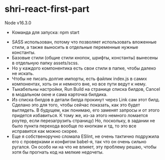 # shri-react-first-part

Node v16.3.0

* Команда для запуска: npm start

- SASS использован, потому что позволяет использовать вложенные стили, а также выносить в отдельные переменные нужные константы. 
- Базовые стили (общие стили кнопок, шрифты, константы) вынесены в отдельную папку assets/scss.
- Но у каждого компонентика есть свои стили в папке, чтобы далеко не искать. 
- Чтобы не писать долгие импорты, есть файлик index.js в самих компонентах, хоть он и немного вне, но все пути ведут к нему.
- Тыкабельны настройки, Run Build на странице списка билдов, Cancel в модальном окне и сама карточка билдика.
- Из списка билдов в детали билда прокинут через Link сам этот билд. Сделано это для того, чтобы сейчас показать, как это будет выглядеть. В будущем, как понимаю, его заменят запросы и от этого придется избавиться. К тому же, из-за этого немного ломается роутер, если перезагрузить страницу) Но, поскольку, в задании не было пункта перехода вообще по кнопкам и тд, то это все исправится как можно скорее. 
- Еще я собственоручно сломала ESlint, не очень тактично подружила его с проверками и конфигом babel-я, так что он очень сильно ругался. Он особо ни на что не влияет, эту проблему решаю, чтобы хотя бы прогнать код на мелкие недочеты.